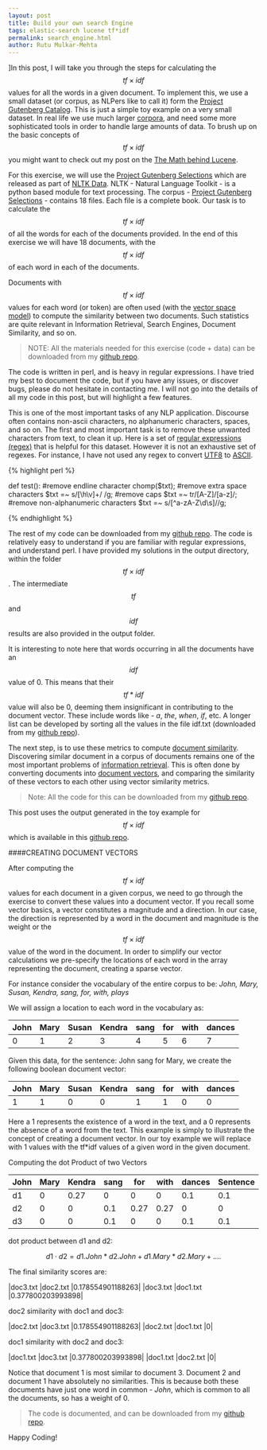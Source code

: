 ```yaml
---
layout: post
title: Build your own search Engine
tags: elastic-search lucene tf*idf
permalink: search_engine.html
author: Rutu Mulkar-Mehta
---
```


]In this post, I will take you through the steps for calculating the $$tf \times idf$$ values for all the words in a given document. To implement this, we use a small dataset (or corpus, as NLPers like to call it) form the [Project Gutenberg Catalog](http://www.gutenberg.org/). This is just a simple toy example on a very small dataset. In real life we use much larger [corpora](https://en.wikipedia.org/wiki/Text_corpus), and need some more sophisticated tools in order to handle large amounts of data. To brush up on the basic concepts of $$tf \times idf$$ you might want to check out my post on the [The Math behind Lucene](http://ticary.com/math_behind_lucene.html).

<!--more-->

For this exercise, we will use the [Project Gutenberg Selections](http://www.gutenberg.org/) which are released as part of [NLTK Data](http://nltk.googlecode.com/svn/trunk/nltk_data/index.xml). NLTK - Natural Language Toolkit - is a python based module for text processing. The corpus - [Project Gutenberg Selections](https://github.com/rutum/tf-idf/tree/master/gutenberg) - contains 18 files. Each file is a complete book. Our task is to calculate the $$tf \times idf$$ of all the words for each of the documents provided. In the end of this exercise we will have 18 documents, with the $$tf \times idf$$ of each word in each of the documents.

Documents with $$tf \times idf$$ values for each word (or token) are often used (with the [vector space model](http://en.wikipedia.org/wiki/Vector_space_model)) to compute the similarity between two documents. Such statistics are quite relevant in Information Retrieval, Search Engines, Document Similarity, and so on.

>NOTE: All the materials needed for this exercise (code + data) can be downloaded from my [github repo](https://github.com/rutum/tf-idf).

The code is written in perl, and is heavy in regular expressions. I have tried my best to document the code, but if you have any issues, or discover bugs, please do not hesitate in contacting me. I will not go into the details of all my code in this post, but will highlight a few features.

This is one of the most important tasks of any NLP application. Discourse often contains non-ascii characters, no alphanumeric characters, spaces, and so on. The first and most important task is to remove these unwanted characters from text, to clean it up. Here is a set of [regular expressions (regex)](https://www.regular-expressions.info/) that is helpful for this dataset. However it is not an exhaustive set of regexes. For instance, I have not used any regex to convert [UTF8](http://en.wikipedia.org/wiki/UTF-8) to [ASCII](http://en.wikipedia.org/wiki/ASCII).

{% highlight perl %}

def test():
            #remove endline character
            chomp($txt);
            #remove extra space characters
            $txt =~ s/[\h\v]+/ /g;
            #remove caps
            $txt =~ tr/[A-Z]/[a-z]/;
            #remove non-alphanumeric characters
            $txt =~ s/[^a-zA-Z\d\s]//g;

{% endhighlight %}

The rest of my code can be downloaded from my [github repo](https://github.com/rutum/tf-idf). The code is relatively easy to understand if you are familiar with regular expressions, and understand perl. I have provided my solutions in the output directory, within the folder $$tf \times idf$$. The intermediate $$tf$$ and $$idf$$ results are also provided in the output folder.

It is interesting to note here that words occurring in all the documents have an $$idf$$ value of 0. This means that their $$tf*idf$$ value will also be 0, deeming them insignificant in contributing to the document vector. These include words like - *a*, *the*, *when*, *if*, etc. A longer list can be developed by sorting all the values in the file idf.txt (downloaded from my [github repo](https://github.com/rutum/tf-idf)).

The next step, is to use these metrics to compute [document similarity](https://en.wikipedia.org/wiki/Semantic_similarity). Discovering similar document in a corpus of documents remains one of the most important problems of [information retrieval](https://en.wikipedia.org/wiki/Information_retrieval). This is often done by converting documents into [document vectors](https://nlp.stanford.edu/IR-book/html/htmledition/the-vector-space-model-for-scoring-1.html), and comparing the similarity of these vectors to each other using vector similarity metrics.

> Note: All the code for this can be downloaded from my [github repo](https://github.com/rutum/document_similarity).

This post uses the output generated in the toy example for $$tf \times idf$$ which is available in this [github repo](https://github.com/rutum/document_similarity).

####CREATING DOCUMENT VECTORS

After computing the $$tf \times idf$$ values for each document in a given corpus, we need to go through the exercise to convert these values into a document vector. If you recall some vector basics, a vector constitutes a magnitude and a direction. In our case, the direction is represented by a word in the document and magnitude is the weight or the $$tf \times idf$$ value of the word in the document. In order to simplify our vector calculations we pre-specify the locations of each word in the array representing the document, creating a sparse vector.

For instance consider the vocabulary of the entire corpus to be:
*John, Mary, Susan, Kendra, sang, for, with, plays*

We will assign a location to each word in the vocabulary as:

| John | Mary | Susan | Kendra | sang | for | with | dances |
|----|----|-----|----|----|-----|----|-----|
| 0  | 1  | 2 |  3 |  4 |  5 |  6 |  7 |

Given this data, for the sentence: John sang for Mary, we create the following boolean document vector:

|John  |  Mary |   Susan |  Kendra | sang |   for |with  |  dances|
|----|----|-----|----|----|-----|----|-----|
|1 |  1  | 0  | 0 |  1 |  1 |  0  | 0|

Here a 1 represents the existence of a word in the text, and a 0 represents the absence of a word from the text. This example is simply to illustrate the concept of creating a document vector. In our toy example we will replace with 1 values with the tf*idf values of a given word in the given document.

Computing the dot Product of two Vectors

|John|  Mary | Kendra | sang | for |with | dances | Sentence|
|----|----|-----|----|----|-----|----|-----|
|d1|  0 |  0.27 | 0 | 0 | 0 | 0.1 | 0.1 |John dances with Mary.|
|d2|  0 | 0  | 0.1 |0.27 | 0.27 | 0 | 0 |John sang for Kendra.|
|d3|  0 |  0 |  0.1 |0 | 0 | 0.1 |0.1 |John dances with Kendra.|

dot product between d1 and d2:

$$ d1 \cdot d2 = d1.John * d2.John + d1.Mary * d2.Mary + ....$$

The final similarity scores are:

|doc3.txt |doc2.txt |0.178554901188263|
|doc3.txt |doc1.txt |0.377800203993898|

doc2 similarity with doc1 and doc3:

|doc2.txt |doc3.txt |0.178554901188263|
|doc2.txt |doc1.txt |0|

doc1 similarity with doc2 and doc3:

|doc1.txt |doc3.txt |0.377800203993898|
|doc1.txt |doc2.txt |0|


Notice that document 1 is most similar to document 3. Document 2 and document 1 have absolutely no similarities. This is because both these documents have just one word in common - *John*, which is common to all the documents, so has a weight of 0.

> The code is documented, and can be downloaded from my [github repo](https://github.com/rutum/document_similarity).

Happy Coding!
